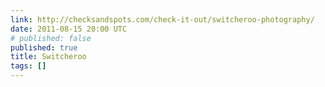```yaml
---
link: http://checksandspots.com/check-it-out/switcheroo-photography/
date: 2011-08-15 20:00 UTC
# published: false
published: true
title: Switcheroo
tags: []
---
```



